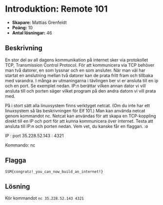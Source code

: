 # Introduktion: Remote 101

- **Skapare:** Mattias Grenfeldt
- **Poäng:** 10
- **Antal lösningar:** 46

## Beskrivning

En stor del av all dagens kommunikation på internet sker via protokollet TCP, Transmission Control Protocol. För att kommunicera via TCP behöver man två datorer, en som lyssnar och en som ansluter. När man väl har startat en anslutning mellan två datorer kan de prata fritt fram och tillbaka med varandra. I många av utmaningarna i tävlingen ber vi er ansluta till en ip och en port. Se exemplet nedan. IP:n berättar vilken annan dator vi vill ansluta till och porten säger vilket program på den andra datorn vi vill prata med. 

På i stort sätt alla linuxsystem finns verktyget netcat. (Om du inte har ett linuxsystem så läs beskrivningen för Elf 101.) Man kan använda netcat genom kommandot nc. Netcat kan användas för att skapa en TCP-koppling direkt till en IP och port för att kunna kommunicera över internet. Testa att ansluta till IP:n och porten nedan. Vem vet, du kanske får en flaggan. :o

IP : port
35.228.52.143 : 4321

Kommando: nc <ip> <port>

## Flagga

`SSM{congratz!_you_can_now_build_an_internet!}`

## Lösning

Kör kommandot `nc 35.228.52.143 4321`

